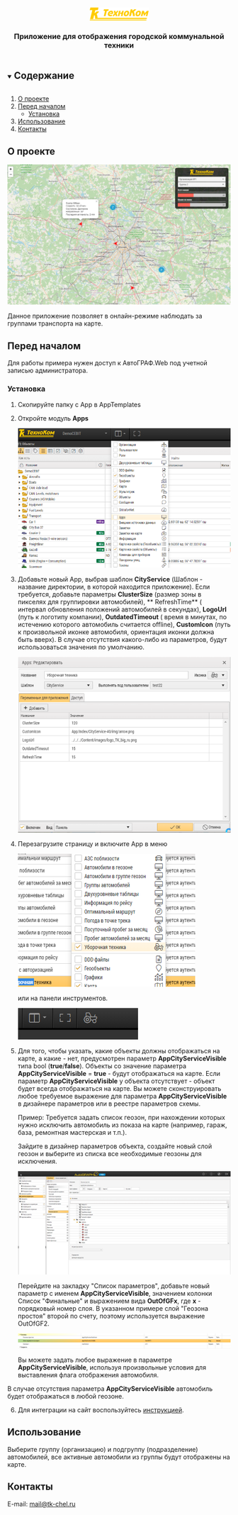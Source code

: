 <br />
<p align="center">
  <a href="https://www.tk-nav.ru/">
    <img src="img/logo_TK_big_ru.png" alt="Logo" width="133" height="29">
  </a>

<h3 align="center">Приложение для отображения городской коммунальной техники</h3>


<!-- TABLE OF CONTENTS -->
<details open="open">
  <summary><h2 style="display: inline-block">Содержание</h2></summary>
  <ol>
    <li>
      <a href="#о-проекте">О проекте</a>
    </li>
    <li>
      <a href="#перед-началом">Перед началом</a>
      <ul>
        <li><a href="#установка">Установка</a></li>
      </ul>
    </li>
    <li><a href="#использование">Использование</a></li>
    <li><a href="#контакты">Контакты</a></li>
  </ol>
</details>

## О проекте

![Скриншот](img/screen.png)

Данное приложение позволяет в онлайн-режиме наблюдать за группами транспорта на карте.

## Перед началом

Для работы примера нужен доступ к АвтоГРАФ.Web под учетной записью администратора.

### Установка

1. Скопируйте папку с App в AppTemplates

2. Откройте модуль **Apps**

   ![Apps windows](img/menu-apps.png)

3. Добавьте новый App, выбрав шаблон **CityService** (Шаблон - название директории, в которой находится приложение).
   Если требуется, добавьте параметры **ClusterSize** (размер зоны в пикселях для группировки автомобилей), **
   RefreshTime** (
   интервал обновления положений автомобилей в секундах), **LogoUrl** (путь к логотипу компании), **OutdatedTimeout** (
   время в минутах, по истечению которого автомобиль считается offline), **CustomIcon** (путь к произвольной иконке
   автомобиля, ориентация иконки должна быть вверх). В случае отсутствия какого-либо из параметров, будут использоваться
   значения по умолчанию.

   ![Меню](img/adding-app.png)

4. Перезагрузите страницу и включите App в меню

   ![App в меню](img/app-in-menu.png)

   или на панели инструментов.

   ![App на панели инструментов](img/app-on-panel.png)

5. Для того, чтобы указать, какие объекты должны отображаться на карте, а какие - нет, предусмотрен параметр
   **AppCityServiceVisible** типа bool (**true**/**false**). Объекты со значение параметра **AppCityServiceVisible** = **true** - будут
   отображаться на карте. Если параметр **AppCityServiceVisible** у объекта отсутствует - объект будет всегда отображаться
   на карте. Вы можете сконструировать любое требуемое выражение для параметра **AppCityServiceVisible** в дизайнере
   параметров или в реестре параметров схемы.

   Пример:
   Требуется задать список геозон, при нахождении которых нужно исключить автомобиль из показа на карте (например, гараж,
   база, ремонтная мастерская и т.п.).
   
   Зайдите в дизайнер параметров объекта, создайте новый слой геозон и выберите из списка все необходимые геозоны для
   исключения.
   
   ![Добавление слоя Геозона](img/add-geofences.png)
   
   Перейдите на закладку "Список параметров", добавьте новый параметр с именем **AppCityServiceVisible**, значением колонки
   Список "Финальные" и выражением вида **OutOfGFx**, где **x** - порядковый номер слоя. В указанном примере слой "Геозона
   простоя" второй по счету, поэтому используется выражение OutOfGF2.
   
   ![Добавление параметра "В геозоне"](img/boolean-parameter.png)
   
   Вы можете задать любое выражение в параметре **AppCityServiceVisible**, используя произвольные условия для выставления
   флага отображения автомобиля.

В случае отсутствия параметра **AppCityServiceVisible** автомобиль будет отображаться в любой геозоне.

6. Для интеграции на сайт воспользуйтесь <a href="integration/readme.md">инструкцией</a>.

<!-- USAGE EXAMPLES -->

## Использование

Выберите группу (организацию) и подгруппу (подразделение) автомобилей, все активные автомобили из группы будут
отображены на карте.

<!-- CONTACT -->

## Контакты

E-mail: <a href="mailto:mail@tk-chel.ru">mail@tk-chel.ru</a>
